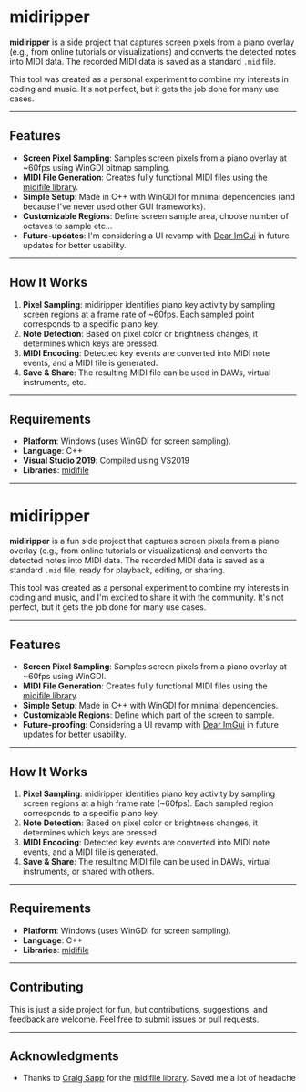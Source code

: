 # midiripper

**midiripper** is a side project that captures screen pixels from a piano overlay (e.g., from online tutorials or visualizations) and converts the detected notes into MIDI data. The recorded MIDI data is saved as a standard `.mid` file.

This tool was created as a personal experiment to combine my interests in coding and music. It's not perfect, but it gets the job done for many use cases.

---

## Features

- **Screen Pixel Sampling**: Samples screen pixels from a piano overlay at ~60fps using WinGDI bitmap sampling.
- **MIDI File Generation**: Creates fully functional MIDI files using the [midifile library](https://github.com/craigsapp/midifile).
- **Simple Setup**: Made in C++ with WinGDI for minimal dependencies (and because I've never used other GUI frameworks).
- **Customizable Regions**: Define screen sample area, choose number of octaves to sample etc...
- **Future-updates**: I'm considering a UI revamp with [Dear ImGui](https://github.com/ocornut/imgui) in future updates for better usability.

---

## How It Works

1. **Pixel Sampling**: midiripper identifies piano key activity by sampling screen regions at a frame rate of ~60fps. Each sampled point corresponds to a specific piano key.
2. **Note Detection**: Based on pixel color or brightness changes, it determines which keys are pressed.
3. **MIDI Encoding**: Detected key events are converted into MIDI note events, and a MIDI file is generated.
4. **Save & Share**: The resulting MIDI file can be used in DAWs, virtual instruments, etc..

---

## Requirements

- **Platform**: Windows (uses WinGDI for screen sampling).
- **Language**: C++
- **Visual Studio 2019**: Compiled using VS2019
- **Libraries**: [midifile](https://github.com/craigsapp/midifile)

---

# midiripper

**midiripper** is a fun side project that captures screen pixels from a piano overlay (e.g., from online tutorials or visualizations) and converts the detected notes into MIDI data. The recorded MIDI data is saved as a standard `.mid` file, ready for playback, editing, or sharing.

This tool was created as a personal experiment to combine my interests in coding and music, and I'm excited to share it with the community. It's not perfect, but it gets the job done for many use cases.

---

## Features

- **Screen Pixel Sampling**: Samples screen pixels from a piano overlay at ~60fps using WinGDI.
- **MIDI File Generation**: Creates fully functional MIDI files using the [midifile library](https://github.com/craigsapp/midifile).
- **Simple Setup**: Made in C++ with WinGDI for minimal dependencies.
- **Customizable Regions**: Define which part of the screen to sample.
- **Future-proofing**: Considering a UI revamp with [Dear ImGui](https://github.com/ocornut/imgui) in future updates for better usability.

---

## How It Works

1. **Pixel Sampling**: midiripper identifies piano key activity by sampling screen regions at a high frame rate (~60fps). Each sampled region corresponds to a specific piano key.
2. **Note Detection**: Based on pixel color or brightness changes, it determines which keys are pressed.
3. **MIDI Encoding**: Detected key events are converted into MIDI note events, and a MIDI file is generated.
4. **Save & Share**: The resulting MIDI file can be used in DAWs, virtual instruments, or shared with others.

---

## Requirements

- **Platform**: Windows (uses WinGDI for screen sampling).
- **Language**: C++
- **Libraries**: [midifile](https://github.com/craigsapp/midifile)

---

## Contributing
This is just a side project for fun, but contributions, suggestions, and feedback are welcome. Feel free to submit issues or pull requests.

---

## Acknowledgments
- Thanks to [Craig Sapp](https://github.com/craigsapp) for the [midifile library](https://github.com/craigsapp/midifile). Saved me a lot of headache



